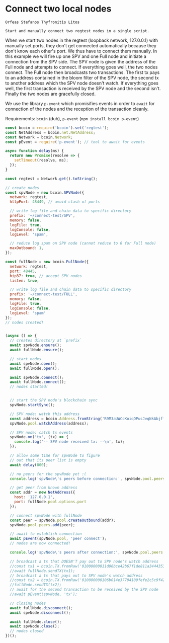 # Connect two local nodes

```post-author
Orfeas Stefanos Thyfronitis Litos
```

```post-description
Start and manually connect two regtest nodes in a single script.
```

When we start two nodes in the regtest (loopback network, 127.0.0.1) with
manually set ports, they don't get connected automatically because they don't
know each other's port. We thus have to connect them manually. In this example
we will fire up one SPV and one Full node and initiate a connection from the
SPV side. The SPV node is given the address of the Full node and attempts to
connect. If everything goes well, the two nodes connect. The Full node then
broadcasts two transactions. The first tx pays to an address contained in the
bloom filter of the SPV node, the second tx to another address which the SPV
node doesn't watch. If everything goes well, the first transaction is received
by the SPV node and the second isn't. Finally the two nodes are gracefully
closed.

We use the library `p-event` which promisifies events in order to `await` for
connection of the nodes and the reception of the transaction cleanly.

Requirements: `bcoin` (duh), `p-event` (`npm install bcoin p-event`)

```javascript
const bcoin = require('bcoin').set('regtest');
const NetAddress = bcoin.net.NetAddress;
const Network = bcoin.Network;
const pEvent = require('p-event'); // tool to await for events

async function delay(ms) {
  return new Promise(resolve => {
    setTimeout(resolve, ms);
  });
}

const regtest = Network.get().toString();

// create nodes
const spvNode = new bcoin.SPVNode({
  network: regtest,
  httpPort: 48449, // avoid clash of ports

  // write log file and chain data to specific directory
  prefix: '~/connect-test/SPV',
  memory: false,
  logFile: true,
  logConsole: false,
  logLevel: 'spam',

  // reduce log spam on SPV node (cannot reduce to 0 for Full node)
  maxOutbound: 1,
});

const fullNode = new bcoin.FullNode({
  network: regtest,
  port: 48445,
  bip37: true, // accept SPV nodes
  listen: true,

  // write log file and chain data to specific directory
  prefix: '~/connect-test/FULL',
  memory: false,
  logFile: true,
  logConsole: false,
  logLevel: 'spam'
});
// nodes created!


(async () => {
  // creates directory at `prefix`
  await spvNode.ensure();
  await fullNode.ensure();

  // start nodes
  await spvNode.open();
  await fullNode.open();

  await spvNode.connect();
  await fullNode.connect();
  // nodes started!


  // start the SPV node's blockchain sync
  spvNode.startSync();

  // SPV node: watch this address
  const address = bcoin.Address.fromString('R9M3aUWCcKoiqDPusJvqNkAbjffLgCqYip', spvNode.network);
  spvNode.pool.watchAddress(address);

  // SPV node: catch tx events
  spvNode.on('tx', (tx) => {
    console.log('-- SPV node received tx: --\n', tx);
  });

  // allow some time for spvNode to figure
  // out that its peer list is empty
  await delay(800);

  // no peers for the spvNode yet :(
  console.log('spvNode\'s peers before connection:', spvNode.pool.peers.head());

  // get peer from known address
  const addr = new NetAddress({
    host: '127.0.0.1',
    port: fullNode.pool.options.port
  });

  // connect spvNode with fullNode
  const peer = spvNode.pool.createOutbound(addr);
  spvNode.pool.peers.add(peer);

  // await to establish connection
  await pEvent(spvNode.pool, 'peer connect');
  // nodes are now connected!

  console.log('spvNode\'s peers after connection:', spvNode.pool.peers.head());

  // broadcast a tx that DOESN'T pay out to SPV node's watch address
  //const tx1 = bcoin.TX.fromRaw('01000000011d06bce42b67f1de811a3444353fab5d400d82728a5bbf9c89978be37ad3eba9000000006a47304402200de4fd4ecc365ea90f93dbc85d219d7f1bd92ec8743648acb48b6602977e0b4302203ca2eeabed8e6f457234652a92711d66dd8eda71ed90fb6c49b3c12ce809a5d401210257654e1b0de2d8b08d514e51af5d770e9ef617ca2b254d84dd26685fbc609ec3ffffffff0280969800000000001976a914a4ecde9642f8070241451c5851431be9b658a7fe88acc4506a94000000001976a914b9825cafc838c5b5befb70ecded7871d011af89d88ac00000000', 'hex');
  //await fullNode.sendTX(tx1);
  // broadcast a tx that pays out to SPV node's watch address
  //const tx2 = bcoin.TX.fromRaw('010000000106b014e37704109fefe2c5c9f4227d68840c3497fc89a9832db8504df039a6c7000000006a47304402207dc8173fbd7d23c3950aaf91b1bc78c0ed9bf910d47a977b24a8478a91b28e69022024860f942a16bc67ec54884e338b5b87f4a9518a80f9402564061a3649019319012103cb25dc2929ea58675113e60f4c08d084904189ab44a9a142179684c6cdd8d46affffffff0280c3c901000000001976a91400ba915c3d18907b79e6cfcd8b9fdf69edc7a7db88acc41c3c28010000001976a91437f306a0154e1f0de4e54d6cf9d46e07722b722688ac00000000', 'hex');
  //fullNode.sendTX(tx2);
  // await for the second transaction to be received by the SPV node
  //await pEvent(spvNode, 'tx');

  // closing nodes
  await fullNode.disconnect();
  await spvNode.disconnect();

  await fullNode.close();
  await spvNode.close();
  // nodes closed
})();
```
